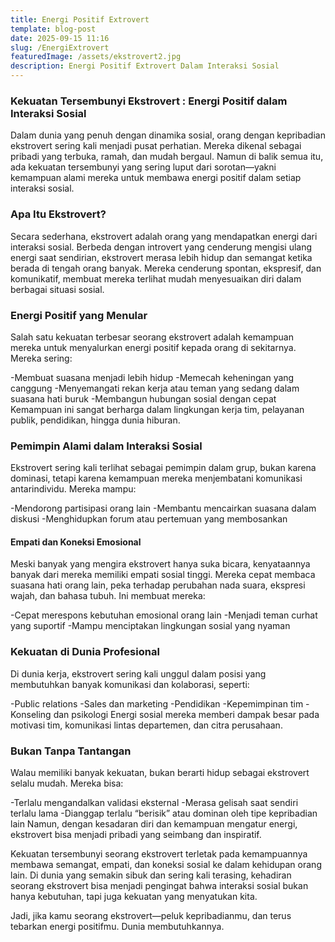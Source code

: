 ```yaml
---
title: Energi Positif Extrovert
template: blog-post
date: 2025-09-15 11:16
slug: /EnergiExtrovert
featuredImage: /assets/ekstrovert2.jpg
description: Energi Positif Extrovert Dalam Interaksi Sosial
---
```



### Kekuatan Tersembunyi Ekstrovert : Energi Positif dalam Interaksi Sosial
 

Dalam dunia yang penuh dengan dinamika sosial, orang dengan kepribadian ekstrovert sering kali menjadi pusat perhatian. Mereka dikenal sebagai pribadi yang terbuka, ramah, dan mudah bergaul. Namun di balik semua itu, ada kekuatan tersembunyi yang sering luput dari sorotan—yakni kemampuan alami mereka untuk membawa energi positif dalam setiap interaksi sosial.

### Apa Itu Ekstrovert?

Secara sederhana, ekstrovert adalah orang yang mendapatkan energi dari interaksi sosial. Berbeda dengan introvert yang cenderung mengisi ulang energi saat sendirian, ekstrovert merasa lebih hidup dan semangat ketika berada di tengah orang banyak. Mereka cenderung spontan, ekspresif, dan komunikatif, membuat mereka terlihat mudah menyesuaikan diri dalam berbagai situasi sosial.


### Energi Positif yang Menular

Salah satu kekuatan terbesar seorang ekstrovert adalah kemampuan mereka untuk menyalurkan energi positif kepada orang di sekitarnya. Mereka sering:

-Membuat suasana menjadi lebih hidup
-Memecah keheningan yang canggung
-Menyemangati rekan kerja atau teman yang sedang dalam suasana hati buruk
-Membangun hubungan sosial dengan cepat
Kemampuan ini sangat berharga dalam lingkungan kerja tim, pelayanan publik, pendidikan, hingga dunia hiburan.

### Pemimpin Alami dalam Interaksi Sosial

Ekstrovert sering kali terlihat sebagai pemimpin dalam grup, bukan karena dominasi, tetapi karena kemampuan mereka menjembatani komunikasi antarindividu. Mereka mampu:

-Mendorong partisipasi orang lain
-Membantu mencairkan suasana dalam diskusi
-Menghidupkan forum atau pertemuan yang membosankan

#### Empati dan Koneksi Emosional

Meski banyak yang mengira ekstrovert hanya suka bicara, kenyataannya banyak dari mereka memiliki empati sosial tinggi. Mereka cepat membaca suasana hati orang lain, peka terhadap perubahan nada suara, ekspresi wajah, dan bahasa tubuh. Ini membuat mereka:

-Cepat merespons kebutuhan emosional orang lain
-Menjadi teman curhat yang suportif
-Mampu menciptakan lingkungan sosial yang nyaman

### Kekuatan di Dunia Profesional

Di dunia kerja, ekstrovert sering kali unggul dalam posisi yang membutuhkan banyak komunikasi dan kolaborasi, seperti:

-Public relations
-Sales dan marketing
-Pendidikan
-Kepemimpinan tim
-Konseling dan psikologi
Energi sosial mereka memberi dampak besar pada motivasi tim, komunikasi lintas departemen, dan citra perusahaan.

### Bukan Tanpa Tantangan

Walau memiliki banyak kekuatan, bukan berarti hidup sebagai ekstrovert selalu mudah. Mereka bisa:

-Terlalu mengandalkan validasi eksternal
-Merasa gelisah saat sendiri terlalu lama
-Dianggap terlalu “berisik” atau dominan oleh tipe kepribadian lain
Namun, dengan kesadaran diri dan kemampuan mengatur energi, ekstrovert bisa menjadi pribadi yang seimbang dan inspiratif.

Kekuatan tersembunyi seorang ekstrovert terletak pada kemampuannya membawa semangat, empati, dan koneksi sosial ke dalam kehidupan orang lain. Di dunia yang semakin sibuk dan sering kali terasing, kehadiran seorang ekstrovert bisa menjadi pengingat bahwa interaksi sosial bukan hanya kebutuhan, tapi juga kekuatan yang menyatukan kita.

Jadi, jika kamu seorang ekstrovert—peluk kepribadianmu, dan terus tebarkan energi positifmu. Dunia membutuhkannya.

